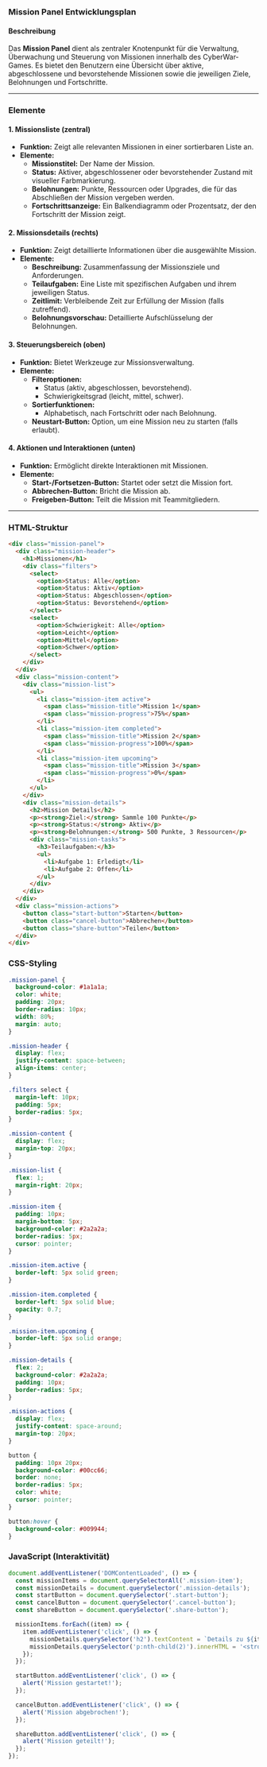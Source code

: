 ### Mission Panel Entwicklungsplan

#### **Beschreibung**
Das **Mission Panel** dient als zentraler Knotenpunkt für die Verwaltung, Überwachung und Steuerung von Missionen innerhalb des CyberWar-Games. Es bietet den Benutzern eine Übersicht über aktive, abgeschlossene und bevorstehende Missionen sowie die jeweiligen Ziele, Belohnungen und Fortschritte.

---

### **Elemente**

#### **1. Missionsliste (zentral)**
- **Funktion:** Zeigt alle relevanten Missionen in einer sortierbaren Liste an.
- **Elemente:**
  - **Missionstitel:** Der Name der Mission.
  - **Status:** Aktiver, abgeschlossener oder bevorstehender Zustand mit visueller Farbmarkierung.
  - **Belohnungen:** Punkte, Ressourcen oder Upgrades, die für das Abschließen der Mission vergeben werden.
  - **Fortschrittsanzeige:** Ein Balkendiagramm oder Prozentsatz, der den Fortschritt der Mission zeigt.

#### **2. Missionsdetails (rechts)**
- **Funktion:** Zeigt detaillierte Informationen über die ausgewählte Mission.
- **Elemente:**
  - **Beschreibung:** Zusammenfassung der Missionsziele und Anforderungen.
  - **Teilaufgaben:** Eine Liste mit spezifischen Aufgaben und ihrem jeweiligen Status.
  - **Zeitlimit:** Verbleibende Zeit zur Erfüllung der Mission (falls zutreffend).
  - **Belohnungsvorschau:** Detaillierte Aufschlüsselung der Belohnungen.

#### **3. Steuerungsbereich (oben)**
- **Funktion:** Bietet Werkzeuge zur Missionsverwaltung.
- **Elemente:**
  - **Filteroptionen:**
    - Status (aktiv, abgeschlossen, bevorstehend).
    - Schwierigkeitsgrad (leicht, mittel, schwer).
  - **Sortierfunktionen:**
    - Alphabetisch, nach Fortschritt oder nach Belohnung.
  - **Neustart-Button:** Option, um eine Mission neu zu starten (falls erlaubt).

#### **4. Aktionen und Interaktionen (unten)**
- **Funktion:** Ermöglicht direkte Interaktionen mit Missionen.
- **Elemente:**
  - **Start-/Fortsetzen-Button:** Startet oder setzt die Mission fort.
  - **Abbrechen-Button:** Bricht die Mission ab.
  - **Freigeben-Button:** Teilt die Mission mit Teammitgliedern.

---

### **HTML-Struktur**
```html
<div class="mission-panel">
  <div class="mission-header">
    <h1>Missionen</h1>
    <div class="filters">
      <select>
        <option>Status: Alle</option>
        <option>Status: Aktiv</option>
        <option>Status: Abgeschlossen</option>
        <option>Status: Bevorstehend</option>
      </select>
      <select>
        <option>Schwierigkeit: Alle</option>
        <option>Leicht</option>
        <option>Mittel</option>
        <option>Schwer</option>
      </select>
    </div>
  </div>
  <div class="mission-content">
    <div class="mission-list">
      <ul>
        <li class="mission-item active">
          <span class="mission-title">Mission 1</span>
          <span class="mission-progress">75%</span>
        </li>
        <li class="mission-item completed">
          <span class="mission-title">Mission 2</span>
          <span class="mission-progress">100%</span>
        </li>
        <li class="mission-item upcoming">
          <span class="mission-title">Mission 3</span>
          <span class="mission-progress">0%</span>
        </li>
      </ul>
    </div>
    <div class="mission-details">
      <h2>Mission Details</h2>
      <p><strong>Ziel:</strong> Sammle 100 Punkte</p>
      <p><strong>Status:</strong> Aktiv</p>
      <p><strong>Belohnungen:</strong> 500 Punkte, 3 Ressourcen</p>
      <div class="mission-tasks">
        <h3>Teilaufgaben:</h3>
        <ul>
          <li>Aufgabe 1: Erledigt</li>
          <li>Aufgabe 2: Offen</li>
        </ul>
      </div>
    </div>
  </div>
  <div class="mission-actions">
    <button class="start-button">Starten</button>
    <button class="cancel-button">Abbrechen</button>
    <button class="share-button">Teilen</button>
  </div>
</div>
```

### **CSS-Styling**
```css
.mission-panel {
  background-color: #1a1a1a;
  color: white;
  padding: 20px;
  border-radius: 10px;
  width: 80%;
  margin: auto;
}

.mission-header {
  display: flex;
  justify-content: space-between;
  align-items: center;
}

.filters select {
  margin-left: 10px;
  padding: 5px;
  border-radius: 5px;
}

.mission-content {
  display: flex;
  margin-top: 20px;
}

.mission-list {
  flex: 1;
  margin-right: 20px;
}

.mission-item {
  padding: 10px;
  margin-bottom: 5px;
  background-color: #2a2a2a;
  border-radius: 5px;
  cursor: pointer;
}

.mission-item.active {
  border-left: 5px solid green;
}

.mission-item.completed {
  border-left: 5px solid blue;
  opacity: 0.7;
}

.mission-item.upcoming {
  border-left: 5px solid orange;
}

.mission-details {
  flex: 2;
  background-color: #2a2a2a;
  padding: 10px;
  border-radius: 5px;
}

.mission-actions {
  display: flex;
  justify-content: space-around;
  margin-top: 20px;
}

button {
  padding: 10px 20px;
  background-color: #00cc66;
  border: none;
  border-radius: 5px;
  color: white;
  cursor: pointer;
}

button:hover {
  background-color: #009944;
}
```

### **JavaScript (Interaktivität)**
```javascript
document.addEventListener('DOMContentLoaded', () => {
  const missionItems = document.querySelectorAll('.mission-item');
  const missionDetails = document.querySelector('.mission-details');
  const startButton = document.querySelector('.start-button');
  const cancelButton = document.querySelector('.cancel-button');
  const shareButton = document.querySelector('.share-button');

  missionItems.forEach((item) => {
    item.addEventListener('click', () => {
      missionDetails.querySelector('h2').textContent = `Details zu ${item.querySelector('.mission-title').textContent}`;
      missionDetails.querySelector('p:nth-child(2)').innerHTML = '<strong>Status:</strong> ' + item.className.split(' ')[1];
    });
  });

  startButton.addEventListener('click', () => {
    alert('Mission gestartet!');
  });

  cancelButton.addEventListener('click', () => {
    alert('Mission abgebrochen!');
  });

  shareButton.addEventListener('click', () => {
    alert('Mission geteilt!');
  });
});
```

